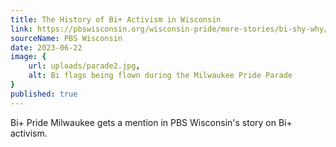 ```yaml
---
title: The History of Bi+ Activism in Wisconsin
link: https://pbswisconsin.org/wisconsin-pride/more-stories/bi-shy-why/
sourceName: PBS Wisconsin
date: 2023-06-22
image: {
    url: uploads/parade2.jpg,
    alt: Bi flags being flown during the Milwaukee Pride Parade
}
published: true
---
```


Bi+ Pride Milwaukee gets a mention in PBS Wisconsin's story on Bi+ activism.
